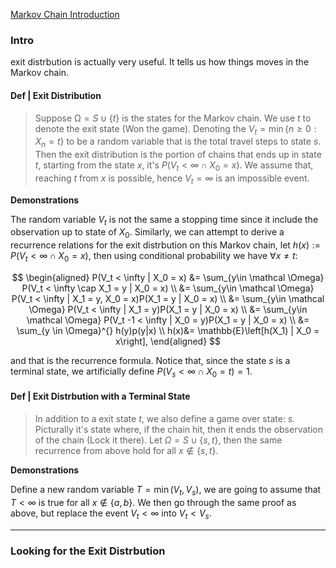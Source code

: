[Markov Chain Introduction](Markov%20Chain%20Introduction.md)

### **Intro**

exit distrbution is actually very useful. It tells us how things moves in the Markov chain. 

#### **Def | Exit Distribution**
> Suppose $\mathcal \Omega = S\cup \{t\}$ is the states for the Markov chain. We use $t$ to denote the exit state (Won the game). Denoting the $V_t = \min\{n \ge 0 : X_n = t\}$ to be a random variable that is the total travel steps to state $s$. Then the exit distribution is the portion of chains that ends up in state $t$, starting from the state $x$, it's $P(V_t < \infty \cap X_0 = x)$. We assume that, reaching $t$ from $x$ is possible, hence $V_t = \infty$ is an impossible event. 

**Demonstrations**

The random variable $V_t$ is not the same a stopping time since it include the observation up to state of $X_0$. Similarly, we can attempt to derive a recurrence relations for the exit distrbution on this Markov chain, let $h(x):= P(V_t < \infty \cap X_0 = x)$, then using conditional probability we have $\forall x \neq t$: 

$$
\begin{aligned}
    P(V_t < \infty | X_0 = x) &= \sum_{y\in \mathcal \Omega}
    P(V_t < \infty \cap X_1 = y | X_0 = x)
    \\
    &= 
    \sum_{y\in \mathcal \Omega}
    P(V_t < \infty | X_1 = y, X_0 = x)P(X_1 = y | X_0 = x)
    \\
    &= \sum_{y\in \mathcal \Omega}
    P(V_t < \infty | X_1 = y)P(X_1 = y | X_0 = x)
    \\
    &= 
    \sum_{y\in \mathcal \Omega}
    P(V_t -1 < \infty | X_0 = y)P(X_1 = y | X_0 = x)
    \\
    &= \sum_{y \in \Omega}^{}
    h(y)p(y|x)
    \\
    h(x)&= \mathbb{E}\left[h(X_1) | X_0 = x\right], 
\end{aligned}
$$

and that is the recurrence formula. Notice that, since the state $s$ is a terminal state, we artificially define $P(V_s < \infty \cap X_0 = t) = 1$. 


#### **Def | Exit Distrbution with a Terminal State**
> In addition to a exit state $t$, we also define a game over state: $s$. Picturally it's state where, if the chain hit, then it ends the observation of the chain (Lock it there). Let $\Omega = S\cup \{s, t\}$, then the same recurrence from above hold for all $x\not\in \{s, t\}$. 

**Demonstrations**

Define a new random variable $T = \min(V_t, V_s)$, we are going to assume that $T < \infty$ is true for all $x\not\in \{a, b\}$. We then go through the same proof as above, but replace the event $V_t < \infty$ into $V_t < V_s$. 

---
### **Looking for the Exit Distrbution**




